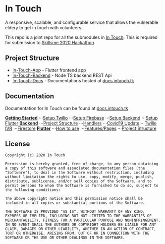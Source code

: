 # In Touch

A responsive, scalable, and configurable service that allows the vulnerable eldery to get in touch with volunteers

This repo is a joint repo for all the submodules in [In Touch](https://github.com/In-Touch-Hackathon). 
This is required for submission to [Skillsme 2020 Hackathon](https://skillsme.co.nz/skillsme-online-hackathon.html).

## Project Structure

- [In-Touch-App](https://github.com/In-Touch-Hackathon/In-Touch-App) - Flutter frontend app
- [In-Touch-Backend](https://github.com/In-Touch-Hackathon/In-Touch-Backend) - Node TS backend REST Api
- [In-Touch-Docs](https://github.com/In-Touch-Hackathon/In-Touch-Docs) - Documentations hosted at [docs.intouch.tk](https://docs.intouch.tk/)

## Documentation

Documentation for In Touch can be found at [docs.intouch.tk](https://docs.intouch.tk/)

[**Getting Started**](https://docs.intouch.tk/getting-started)
⋅⋅⋅[Setup Twilio](https://docs.intouch.tk/getting-started/twilio)
⋅⋅⋅[Setup Firebase](https://docs.intouch.tk/getting-started/firebase)
⋅⋅⋅[Setup Backend](https://docs.intouch.tk/getting-started/backend)
⋅⋅⋅[Setup Flutter](https://docs.intouch.tk/getting-started/flutter)
[**Backend**](https://docs.intouch.tk/backend)
⋅⋅⋅[Project Structure](https://docs.intouch.tk/backend/project)
⋅⋅⋅[Handlers](https://docs.intouch.tk/backend/handlers)
⋅⋅⋅[Covid19 Update](https://docs.intouch.tk/backend/covid19)
⋅⋅⋅[Twilio IVR](https://docs.intouch.tk/backend/twilio)
⋅⋅⋅[Firestore](https://docs.intouch.tk/backend/firestore)
[**Flutter**](https://docs.intouch.tk/flutter)
⋅⋅⋅[How to use](https://docs.intouch.tk/flutter/how-to-use)
⋅⋅⋅[Features/Pages](https://docs.intouch.tk/flutter/pages)
⋅⋅⋅[Project Structure](https://docs.intouch.tk/flutter/project)

## License

    Copyright (c) 2020 In Touch

    Permission is hereby granted, free of charge, to any person obtaining a copy of this software and associated documentation files (the "Software"), to deal in the Software without restriction, including without limitation the rights to use, copy, modify, merge, publish, distribute, sublicense, and/or sell copies of the Software, and to permit persons to whom the Software is furnished to do so, subject to the following conditions:

    The above copyright notice and this permission notice shall be included in all copies or substantial portions of the Software.

    THE SOFTWARE IS PROVIDED "AS IS", WITHOUT WARRANTY OF ANY KIND, EXPRESS OR IMPLIED, INCLUDING BUT NOT LIMITED TO THE WARRANTIES OF MERCHANTABILITY, FITNESS FOR A PARTICULAR PURPOSE AND NONINFRINGEMENT. IN NO EVENT SHALL THE AUTHORS OR COPYRIGHT HOLDERS BE LIABLE FOR ANY CLAIM, DAMAGES OR OTHER LIABILITY, WHETHER IN AN ACTION OF CONTRACT, TORT OR OTHERWISE, ARISING FROM, OUT OF OR IN CONNECTION WITH THE SOFTWARE OR THE USE OR OTHER DEALINGS IN THE SOFTWARE.
